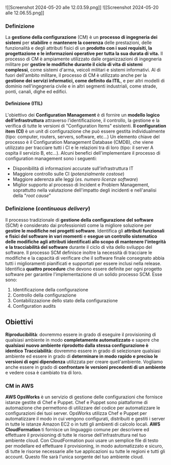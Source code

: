 ![[Screenshot 2024-05-20 alle 12.03.59.png]]
![[Screenshot 2024-05-20 alle 12.06.55.png]]
### Definizione
La **gestione della configurazione** (CM) è un **processo di ingegneria dei sistemi** per **stabilire** e **mantenere la coerenza** delle prestazioni, delle funzionalità e degli attributi fisici di un **prodotto con i suoi requisiti, la progettazione e le informazioni operative per tutta la sua durata di vita.** Il processo di CM è ampiamente utilizzato dalle organizzazioni di ingegneria militare per **gestire le modifiche durante il ciclo di vita di sistemi complessi**, come sistemi d'arma, veicoli militari e sistemi informativi. Al di fuori dell'ambito militare, il processo di CM è utilizzato anche per la **gestione dei servizi informatici, come definito da ITIL**, e per altri modelli di dominio nell'ingegneria civile e in altri segmenti industriali, come strade, ponti, canali, dighe ed edifici.
#### Definizione (ITIL)
L'obiettivo dei **Configuration Management** è di fornire un **modello logico dell’infrastruttura** attraverso l’identificazione, il controllo, la gestione e la verifica di tutte le versioni di "Configuration Items" esistenti.
**Il configuration item (CI)** è un unit di configurazione che può essere gestita individualmente (tipo: computer, routers, servers, software, etc...)
Un elemento chiave del processo è il Configuration Management Database (CMDB), che viene utilizzato per tracciare tutti i CI e le relazioni tra di loro (tipo: il server A ospita il servizio B, etc...).
Alcuni benefici dell'implementare il processo di configuration management sono i seguenti:
- Disponibilità di informazioni accurate sull'infrastruttura IT
- Maggiore controllo sulle CI (*potenzialmente costose*)
- Maggiore aderenza alle leggi (*es. numero licenze software*)
- Miglior supporto al processo di Incident e Problem Management, soprattutto nella valutazione dell'impatto degli incidenti e nell'analisi della "*root cause*"
### Definizione (*continuous delivery*)
Il processo tradizionale di **gestione della configurazione del software** (SCM) è considerato dai professionisti come la migliore soluzione per **gestire le modifiche nei progetti software**. Identifica gli **attributi funzionali e fisici del software in vari momenti** e **esegue un controllo sistematico delle modifiche agli attributi identificati allo scopo di mantenere l'integrità e la tracciabilità del software** durante il ciclo di vita dello sviluppo del software.
Il processo SCM definisce inoltre la necessità di tracciare le modifiche e la capacità di verificare che il software finale consegnato abbia tutti i miglioramenti pianificati e supportati per essere inclusi nella release. Identifica **quattro procedure** che devono essere definite per ogni progetto software per garantire l'implementazione di un solido processo SCM. Esse sono:
1. Identificazione della configurazione
2. Controllo della configurazione
3. Contabilizzazione dello stato della configurazione
4. Configuration audits
## Obiettivi
**Riproducibilità**: dovremmo essere in grado di eseguire il provisioning di qualsiasi ambiente in modo **completamente automatizzato** e sapere che **qualsiasi nuovo ambiente riprodotto dalla stessa configurazione è identico** 
**Tracciabilità:** dovremmo essere in grado di selezionare qualsiasi ambiente ed essere in grado di **determinare in modo rapido e preciso le versioni di ogni dipendenza** utilizzata per creare quell'ambiente. Vogliamo anche essere in grado di **confrontare le versioni precedenti di un ambiente** e vedere cosa è cambiato tra di loro.
### CM in AWS
**AWS OpsWorks** è un servizio di gestione delle configurazioni che fornisce istanze gestite di Chef e Puppet. Chef e Puppet sono piattaforme di automazione che permettono di utilizzare del codice per automatizzare le configurazioni dei tuoi server. OpsWorks utilizza Chef e Puppet per automatizzare il modo in cui vengono configurati, distribuiti e gestiti i server in tutte le istanze Amazon EC2 o in tutti gli ambienti di calcolo locali.
**AWS CloudFormation** ti fornisce un linguaggio comune per descrivere ed effettuare il provisioning di tutte le risorse dell'infrastruttura nel tuo ambiente cloud. Con CloudFormation puoi usare un semplice file di testo per modellare ed effettuare il provisioning, in modo automatizzato e sicuro, di tutte le risorse necessarie alle tue applicazioni su tutte le regioni e tutti gli account. Questo file sarà l'unica sorgente del tuo ambiente cloud.
